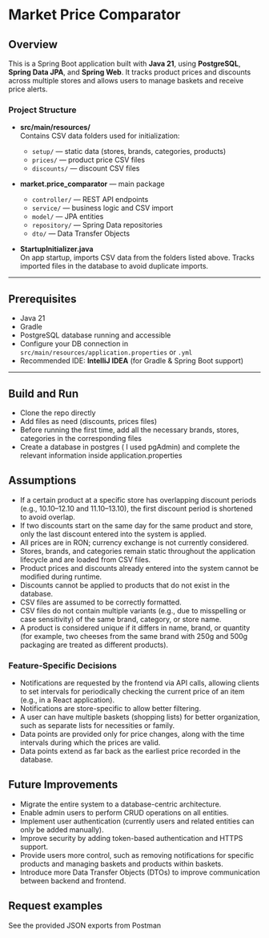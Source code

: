 # Market Price Comparator


## Overview

This is a Spring Boot application built with **Java 21**, using **PostgreSQL**, **Spring Data JPA**, and **Spring Web**. It tracks product prices and discounts across multiple stores and allows users to manage baskets and receive price alerts.

### Project Structure

- **src/main/resources/**  
  Contains CSV data folders used for initialization:  
  - `setup/` — static data (stores, brands, categories, products)  
  - `prices/` — product price CSV files  
  - `discounts/` — discount CSV files

- **market.price_comparator** — main package  
  - `controller/` — REST API endpoints  
  - `service/` — business logic and CSV import  
  - `model/` — JPA entities  
  - `repository/` — Spring Data repositories  
  - `dto/` — Data Transfer Objects

- **StartupInitializer.java**  
  On app startup, imports CSV data from the folders listed above. Tracks imported files in the database to avoid duplicate imports.

---

## Prerequisites

- Java 21
- Gradle
- PostgreSQL database running and accessible  
- Configure your DB connection in `src/main/resources/application.properties` or `.yml`  
- Recommended IDE: **IntelliJ IDEA** (for Gradle & Spring Boot support)

---

## Build and Run
- Clone the repo directly
- Add files as need (discounts, prices files)
- Before running the first time, add all the necessary brands, stores, categories in the corresponding files
- Create a database in postgres ( I used pgAdmin) and complete the relevant information inside application.properties


## Assumptions

- If a certain product at a specific store has overlapping discount periods (e.g., 10.10–12.10 and 11.10–13.10), the first discount period is shortened to avoid overlap.
- If two discounts start on the same day for the same product and store, only the last discount entered into the system is applied.
- All prices are in RON; currency exchange is not currently considered.
- Stores, brands, and categories remain static throughout the application lifecycle and are loaded from CSV files.
- Product prices and discounts already entered into the system cannot be modified during runtime.
- Discounts cannot be applied to products that do not exist in the database.
- CSV files are assumed to be correctly formatted.
- CSV files do not contain multiple variants (e.g., due to misspelling or case sensitivity) of the same brand, category, or store name.
- A product is considered unique if it differs in name, brand, or quantity (for example, two cheeses from the same brand with 250g and 500g packaging are treated as different products).

### Feature-Specific Decisions

- Notifications are requested by the frontend via API calls, allowing clients to set intervals for periodically checking the current price of an item (e.g., in a React application).
- Notifications are store-specific to allow better filtering.
- A user can have multiple baskets (shopping lists) for better organization, such as separate lists for necessities or family.
- Data points are provided only for price changes, along with the time intervals during which the prices are valid.
- Data points extend as far back as the earliest price recorded in the database.

## Future Improvements

- Migrate the entire system to a database-centric architecture.
- Enable admin users to perform CRUD operations on all entities.
- Implement user authentication (currently users and related entities can only be added manually).
- Improve security by adding token-based authentication and HTTPS support.
- Provide users more control, such as removing notifications for specific products and managing baskets and products within baskets.
- Introduce more Data Transfer Objects (DTOs) to improve communication between backend and frontend.

## Request examples
See the provided JSON exports from Postman
